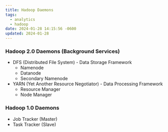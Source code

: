 ```yaml
---
title: Hadoop Daemons
tags:
  - analytics
  - hadoop
date: 2024-01-28 14:15:56 -0600
updated: 2024-01-28
---
```


### Hadoop 2.0 Daemons (Background Services)

* DFS (Distributed File System) - Data Storage Framework
	* Namenode
	* Datanode
	* Secondary Namenode
* YARN (Yet Another Resource Negotiator) - Data Processing Framework
	* Resource Manager
	* Node Manager

### Hadoop 1.0 Daemons

* Job Tracker (Master)
* Task Tracker (Slave)
